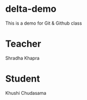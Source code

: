# delta-demo

This is a demo for Git &amp; Github class

# Teacher

Shradha Khapra

# Student

Khushi Chudasama
